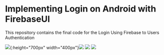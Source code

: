 Implementing Login on Android with FirebaseUI
=========================

This repository contains the final code for the Login Using Firebase to Users Authentication

![](Screenshot_2021-06-24-03-40-11-634_com.example.android.firebaseui_login_sample.jpg){:height="700px" width="400px"}![](Screenshot_2021-06-24-03-40-04-785_com.example.android.firebaseui_login_sample.jpg)
![](Screenshot_2021-06-24-03-40-04-785_com.example.android.firebaseui_login_sample.jpg)
![](Screenshot_2021-06-24-03-40-24-216_com.example.android.firebaseui_login_sample.jpg)




